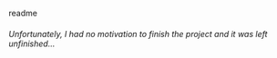 readme
###### Unfortunately, I had no motivation to finish the project and it was left unfinished...
